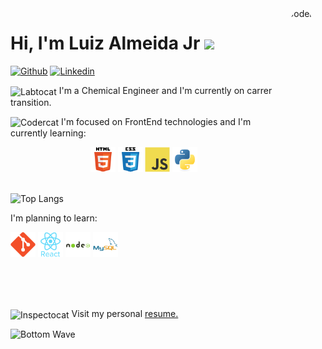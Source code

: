 <img align="right" height="300" style="border-radius: 50%" src="https://octodex.github.com/images/codercat.jpg" alt="Codercat">

<h1 align="left">Hi, I'm Luiz Almeida Jr <img src="https://raw.githubusercontent.com/kaueMarques/kaueMarques/master/hi.gif" width="30"></h1>

[![Github](https://img.shields.io/badge/-Github-000?style=flat&logo=Github&logoColor=white)](https://github.com/LuizAlmeidaJr)
[![Linkedin](https://img.shields.io/badge/-LinkedIn-blue?style=flat&logo=Linkedin&logoColor=white)](https://www.linkedin.com/in/luiz-almeida-jr-643789224/)

<p><img align="center" src="https://octodex.github.com/images/labtocat.png" alt="Labtocat" width="30"> I'm a Chemical Engineer and I'm currently on carrer transition.</p>
<p><img align="center" src="https://octodex.github.com/images/codercat.jpg" alt="Codercat" width="30"> I'm focused on FrontEnd technologies and I'm currently learning:</p>

<div align="center">  
<img src="https://raw.githubusercontent.com/devicons/devicon/master/icons/html5/html5-original-wordmark.svg" alt="HTML5 Icon" width="40">
<img src="https://raw.githubusercontent.com/devicons/devicon/master/icons/css3/css3-original-wordmark.svg" alt="CSS3 Icon" width="40">
<img src="https://raw.githubusercontent.com/devicons/devicon/master/icons/javascript/javascript-original.svg" alt="JavaScript Icon" width="40">
<img src="https://raw.githubusercontent.com/devicons/devicon/master/icons/python/python-original.svg" alt="Python Icon" width="40">
</div>

<br>

![Top Langs](https://github-readme-stats.vercel.app/api/top-langs/?username=LuizAlmeidaJr&hide=TeX&layout=compact)

<p>I'm planning to learn:</p>
<div>
<img src="https://raw.githubusercontent.com/devicons/devicon/master/icons/git/git-original.svg" alt="Git Icon" width="40">
<img src="https://raw.githubusercontent.com/devicons/devicon/master/icons/react/react-original-wordmark.svg" alt="React Icon" width="40">
<img src="https://raw.githubusercontent.com/devicons/devicon/master/icons/nodejs/nodejs-original-wordmark.svg" alt="nodejs Icon" width="40">
<img src="https://raw.githubusercontent.com/devicons/devicon/master/icons/mysql/mysql-original-wordmark.svg" alt="MySQL Icon" width="40">
</div>

<br><br><br>

<p><img align="center" src="https://i.pinimg.com/originals/c8/35/23/c83523076f051aae4d3d8b5ac82e2a4a.jpg" alt="Inspectocat" width="50"> Visit my personal <a href="https://luizalmeidajr.github.io/curriculo/" target="_blank">resume.</a></p>

![Bottom Wave](https://raw.githubusercontent.com/Trilokia/Trilokia/379277808c61ef204768a61bbc5d25bc7798ccf1/bottom_header.svg)
